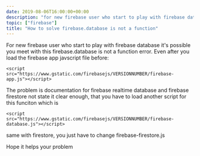 ```yaml
--- 
date: 2019-08-06T16:00:00+00:00
description: "for new firebase user who start to play with firebase database it's possible you meet with this firebase.database is not a function error"
topic: ["firebase"]
title: "How to solve firebase.database is not a function"
--- 
```

For new firebase user who start to play with firebase database it's possible you meet with this firebase.database is not a function error. Even after you load the firebase app javscript file before:

    <script src="https://www.gstatic.com/firebasejs/VERSIONNUMBER/firebase-app.js"></script>

The problem is documentation for firebase realtime database and firebase firestore not state it clear enough, that you have to load another script for this funciton which is 

    <script src="https://www.gstatic.com/firebasejs/VERSIONNUMBER/firebase-database.js"></script>

same with firestore, you just have to change firebase-firestore.js

Hope it helps your problem
